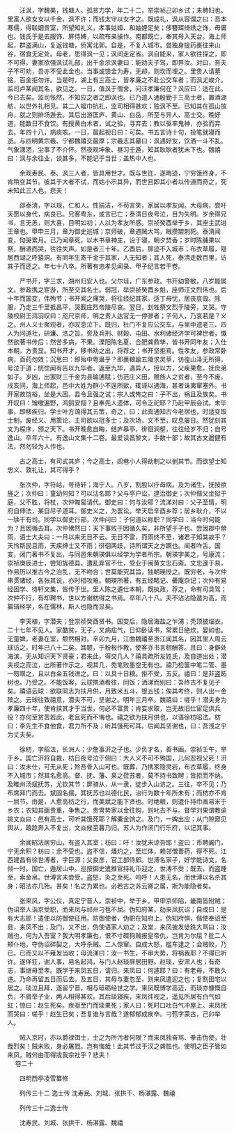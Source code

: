 <!-- { "loadSidebar": true } -->
　　汪沨，字魏美，钱塘人。孤贫力学，年二十二，举崇祯己卯乡试；未聘妇也。里富人欲女女以千金，沨不许；而钱太守以女字之。既成礼，沨从容谓之曰：吾本寒儒，得联姻贵室，所望知礼义，孝事姑嫜、和妯娌足矣；侈簪珥绮绣之饰，毋庸也。钱氏于是去服饰、屏侍婢，以疏布亲操作。南都既亡，奉其母入天台。海上师起，群盗满山，复返钱塘，侨寓北郭。自是，不复入城市。尝独身提药裹往来山谷，宿食无定处。母老，思得沨一见；沨间走定省。沨自能来，家人欲往探之，即不可得。妻家欲强沨试礼部，出千金示沨妻曰：能劝夫子驾，即畀汝。对曰，吾夫子不可劝，吾亦不受此金也。当事或馈金为寿，无却，则坎而埋之。里贵人请墓铭，百金拒勿许。当是时，湖上有三高士，皆孝廉之不赴公交车者；而沨尤峻介。监司卢某闻其名，欲见之。一日，值沨于僧舍，问汪孝廉何在？沨应曰：适在此，今已去矣。监司怅然，不知应之者之即沨也。已乃遣人通殷勤于三高士者，置酒湖舫，以世外礼相见。其二人幅巾抗礼，监司相得甚欢；独沨不至。已知其在孤山放舟，就之则排场遁去。其后出游匡庐、黄山、白岳，所至与异人、高士交。晚好道，能数日不食饮。有授黄白术者，试之验，寻弃去；教以驱率鬼神，亦验而弃去。年四十八，病痰咳。一日，晨起视日曰：可矣。书五言诗十句，投笔就寝而逝。与四明黄宗羲、宁都魏禧交最厚；宗羲志其墓曰：沨遇好友，饮酒一斗不乱。气象潇洒，尘事了不介怀。然夜观坤象、昼习壬遁，知其耿耿者犹未下也。魏禧曰：沨与余往业，谈甚多，不能记于当世；盖热中人也。

　　余观寿民、泰、沨三人者，皆具用世才。既与世迕，遂晦迹，宁穷饿终身，不肯稍变其节。彼其于大者不试，而姑小示其异，而世且即其小者以传道而奇之，究未知此三人也。悲夫！

　　邵泰清，字以规，仁和人。性狷洁，不苟言笑，家居以孝友闻。大母病，尝吁天愿以身代，病良已。兄客粤东，或言已亡；泰清日夜号泣，目为失明。岁余得兄书，言无恙，则大喜，目明如初；人以为孝友所感。崇祯癸酉举于乡，其座主武进王章也。甲申三月，章为御史巡城；京师破，章遇贼大骂，贼攒槊刺死。泰清闻变，恸哭累月。已乃闻章死，以木书章神主，设于寝，朝夕焚香；岁时陈脯果以祭，酬酒而哭，往往失声。如是者三十年。乙酉后，屏迹不入城市；布衣草履，隐居西湖之呼猿洞。有同年生寄千金于其家，人无知者；其人死，泰清走数百里，访其子而还之。年七十八卒。所著有忠孝见闻录、甲子纪言若干卷。

　　严书开，字三求，湖州归安人也。父尔珪，广东参政。书开幼警敏，八岁能属文。参政携之宦游，所至交其名士。弱冠，举崇祯癸酉乡魁，座师汪文烈伟也。后十年而国变，伟殉节；书开闻之痛哭，将往经纪其家。适丁母忧，居丧哀毁。除服，乃走三千里抵昌平，哭觐庄烈帝陵尽哀。翌日，刲牲祭文烈于陵旁，又哭。守陵校尉王鸿羽叹曰：咫尺京师，明之贵人达官无一停骖者；子何人，乃哀若是？义之。州人义士聚观者，亦叹息泣下。既归，杜门不复应公交车。与里中遗老三、四人为问道社，研濂、洛之旨，旁及兵刑、财榖、屯田、水利诸经济学可裨世者，慨然欲著书传后；然苦多病，不果。溧阳陈名夏、合肥龚鼎孳，皆书开同年友；入仕本朝，方贵显。知书开才，移书劝之出，将荐之；书开坚拒焉。性孝友，参政常卧病，百药勿效；沉思曰：即殆中粤蛊乎？即裹粮踰五陵求灵草，彷徨山泽无所得，号泣于道；恍惚闻有告以九华者。返至九华，遇异人，授以方，父疾果愈。抚庶弟如子。岁凶，出家财三千金为县输逋赋；仿范庄义田，赡族人之贫者，至今不废。戌亥间，海上师起，邑中大姓为群小不逞所欲，辄诬以通海，甚者诛夷窜塞外。书开家故饶裕，坐是大困。县令且强之试；宗人或怖之曰：子不出，祸且及族矣。书开叹曰：矰缴遍野，鸿鹄安翔？且奉先人遗体，可令乏祀耶？乃赴甲辰会试。未毕事，即移疾归。学士叶方蔼得其五策，奇之，曰：此真通知古今老宿也，时适变取士制，废经义、用策论，主司欲以冠多士；及次场，文不至，叹息屡日。然犹刻其文为程序，颁之天下。书开晚愈自晦，结庐皋亭，徘徊涧壑，往往经岁不归；自号逸山。卒年六十。有逸山文集十二卷。最爱读昌黎文，手数十部；故其古文遒健有法，然勿轻为人作也。

　　古之高士，有司式其庐；今之高士，闾巷小人得劫制之以剉其节。而欲望士知忠义、敦礼让，其可得乎？

　　张次仲，字符岵，号待轩；海宁人。八岁，割股以疗母病。及为诸生，抚按欲旌之；次仲曰：童幼何知？可以沽名耶？父与亭户讼，逮治御史；次仲偕父坐狱于庭，父不胜，将杖，次仲匍匐请代。御史曰：何与汝耶？流涕对曰：父子至情，明府自伸法，某自尽子道耳。御史义之，为罢讼。举天启辛酉乡荐；居乡耿介，不以一牍干有司。同学以御史行部，次仲问曰：子何道以称职？同学曰：当今时何能为？且因循去耳。次仲怫然曰：天下事败于因循久矣，非所望于子也。尝因郡中禜雨，语士大夫曰：一月以来无日不云、无日不雷，而雨终不至，诸君子知其故乎？天怜斯民且雨，天疾绅士又不雨；徘徊两歧，诗所谓天之方蹶也。闻者咋舌。国变，闭门著书不复出，与同邑朱朝瑛俱以经学为学者所宗。朝瑛字美之，号康流；崇祯庚辰进士，尝知旌德县。遭乱弃官不仕，受业于闽黄文忠石斋。文忠邃于易，作易历以推古今之治乱，无不吻合；世莫能究其旨，独朝瑛授之。既穷老，与次仲串贯诸经，各张其说，亦时相攻难。朝瑛所著，有五经略记、罍庵杂记；次仲有易经困学、待轩文集，皆传于世。里人陈之遴仕本朝，既执政，荐之，命有司具驾；次仲不行，有却聘书，世以方谢枋得之书焉。卒年八十八。夫不沾沾隐遁为高，而纂辑经学，名在儒林，斯人也隐而显矣。

　　李天植，字潜夫；登崇祯癸酉贤书。国变后，隐居海盐之乍浦；秃顶披缁衣，二十七年不见人。家酷贫，无子，又病疝气，日仰卧读书，常累日绝炊，晏如也。无童婢，老妻在室，颓然相对。辛卯九月，江曲魏禧至浙江闻其名，因其里人周云球访之，时年已八十二矣。耳聩，于粉板作教，使客亦书言相酬答。且曰：身僻处海滨，无从知识天下贤豪；君来此，得交几人？禧具疏所友姓氏，及自道出处；潜夫视之而泣，出所著作示之。视其几，秃笔败墨空无有也。禧乃检箧中笔二管、墨一笏赠之，且以白金五钱进之。曰：以具十日粮。拒不受，五反。禧曰：是非盗跖树也。乃受之。不能饭客，云球携酒肴往，同饭；洒涕而别曰：吾终古不复见子矣。禧语云球：欲联同志为扶月供，月致米五斗、银五钱；俟其考终，则人出一金殡之。云球往致禧意，潜夫不可，坚谢之。明年三月卒。魏禧曰：嗟乎！潜夫身为孝廉四十年，使肯挟其才于当世，何必不富贵；肯妄求取，岂无故旧仕宦足供兵役？亦何至贫苦若此，老且死而不悔也。禧之欲为扶月供也，以语徐枋昭法。枋曰：李先生不食他食，君力所不及；听其饿死可耳。后闻其坚谢也，曰：吾浅之乎为丈夫矣。

　　徐枋，字昭法，长洲人；少詹事汧之子也。少负才名，善书画。崇祯壬午，举于乡。国亡汧将自裁，枋日夜号泣于侧曰：大人义不可不殉国，儿何忍视父死！汧曰：汝未仕，可无从死；殓吾骨入山可也。既葬，乃携家隐灵岩，布衣草履，终身不入城市；然其名愈高。督、抚、藩、臬之莅苏者，莫不持书致聘；皆拒而不纳。及睢州汤斌抚苏，尤钦其节；屏骑从，从一隶，徒步入山访之。三往，卒不见；乃布席拜门而去。斌固名儒，其抚苏也以德化民，治行为数十年所未有；而枋亦不肯一屈节。由是，人愈高枋之行，而美斌之能下贤也。时绝粮，则遣仆持巾画易米于乡农；农知其画贵重，争售之。贵冑势家以金往购，则叱去不与。督学刘果谓教谕姚文焱曰：邑有高士，可听其饿死耶？解橐金饷之。及门，一婢出应；从门隙窥见舆从，踉跄奔入不复出，文焱候至暮乃归。苏人为作闭门行乐府，以记其事。

　　余闻昭法居穷山，有盗入其室；枋曰：吁！汝犹未谅吾耶！盗曰：币聘阗门，宁无余积？枋曰：余不受也。盗不信，燔灼之，至烂体，赖邻僧善药，得不死。江西建昌有徐世溥者，字巨源；父良彦，官工部侍郎。世溥名家子，好学能诗文，名倾一时。国亡，遁居山中。巡按御史遣推官持礼币迎之，世溥不受；既去，而盗踵至，索金帛。世溥言未尝受，盗怒，灸之至死。呜呼！人患无名，而世溥以名杀其身；昭法亦几殆。甚矣！名之为累也。必若古之苏云卿之属，斯为能隐者矣。

　　张来凤，字公仪，真定宁晋人。崇祯中，举于乡。甲申京师陷，畿南皆附贼；伪诏举人诣京受职，而来凤与祁州刁苞不屈。伪知府某，劾来凤抗诏；自成曰：是有大志耶！遣使以防御使征用。防御使者，伪职在知府上。伪知府惧，偕使奉诏至县，来凤不出；及门，又不出，伪使语家人劝之；及堂，来凤披发徒跣大骂曰：汝贼也，何为入吾室？我大明孝廉也，恨不寸磔狗贼报皇帝仇，岂肯为尔屈？批二人颊仆地，夺伪诏碎裂之，大呼杀贼。二人惊窜。自成大怒，槛车逮之；会贼败，乃已。已而又以不薙发当收；母流涕曰：汝一书生，不审大势，将祸我耶？不得已听许。遂佯狂，谢人事，易名起鸿，与门人赵琰屏居田野。赵琰，安肃人也；有奇志，事继母至孝。既学于来凤五日，请归。来凤曰：何遽耶？曰：有老母，不敢久违。乃命再留五日而后去。及五日，其母与妻忽至，则来凤遣迎之也；复割田宅以居之。琰泣且拜，遂留宁晋，相与砥砺经世之学。来凤既博学高迈，而琰亦慷慨自负，不屑举子业，两人相得甚欢。其后琰寝疾，来凤往视之，遥见所居有白气如虹；惊曰：赵生死矣。疾驱至门而琰果死；家人曰：死时口吐白气冲屋上。来凤抚而哭曰：嗟乎！赵生已矣；吾复谁与言哉？遂郁郁成疾卒。刁苞字蒙古，己卯举人。

　　贼入京时，亦以爵禄饵士，士之为所污者何限？而来凤独奋骂、拳击伪使，壮哉烈矣！贼未败，身必屠戮，岂有悔哉！此其节过于汉之龚胜也。使明之臣子皆如来凤，贼何由而得戕我宗社乎？悲夫！  
　 
卷二十

　　四明西亭凌雪纂修

　　列传三十二 逸士传 沈寿民、刘城、张拱干、杨湛露、魏禧

　　列传三十二逸士传

　　沈寿民、刘城、张拱干、杨湛露、魏禧

